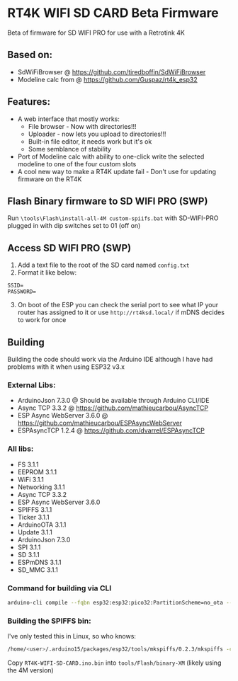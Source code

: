 # RT4K WIFI SD CARD Beta Firmware

Beta of firmware for SD WIFI PRO for use with a Retrotink 4K

## Based on:
- SdWiFiBrowser @ https://github.com/tiredboffin/SdWiFiBrowser
- Modeline calc from @ https://github.com/Guspaz/rt4k_esp32

## Features:
- A web interface that mostly works:
    - File browser - Now with directories!!!
    - Uploader - now lets you upload to directories!!!
    - Built-in file editor, it needs work but it's ok
    - Some semblance of stability 
- Port of Modeline calc with ability to one-click write the selected modeline to one of the four custom slots
- A cool new way to make a RT4K update fail - Don't use for updating firmware on the RT4K

## Flash Binary firmware to SD WIFI PRO (SWP)
Run `\tools\Flash\install-all-4M custom-spiifs.bat` with SD-WIFI-PRO plugged in with dip switches set to 01 (off on)

## Access SD WIFI PRO (SWP)
1. Add a text file to the root of the SD card named `config.txt`
2. Format it like below:
```
SSID=
PASSWORD=
```
3. On boot of the ESP you can check the serial port to see what IP your router has assigned to it or use `http://rt4ksd.local/` if mDNS decides to work for once

## Building 
Building the code should work via the Arduino IDE although I have had problems with it when using ESP32 v3.x

### External Libs:
- ArduinoJson 7.3.0 @ Should be available through Arduino CLI/IDE
- Async TCP 3.3.2 @ https://github.com/mathieucarbou/AsyncTCP
- ESP Async WebServer 3.6.0 @ https://github.com/mathieucarbou/ESPAsyncWebServer
- ESPAsyncTCP 1.2.4 @ https://github.com/dvarrel/ESPAsyncTCP

### All libs:
- FS 3.1.1
- EEPROM 3.1.1
- WiFi 3.1.1
- Networking 3.1.1
- Async TCP 3.3.2
- ESP Async WebServer 3.6.0
- SPIFFS 3.1.1
- Ticker 3.1.1
- ArduinoOTA 3.1.1
- Update 3.1.1
- ArduinoJson 7.3.0
- SPI 3.1.1
- SD 3.1.1
- ESPmDNS 3.1.1
- SD_MMC 3.1.1

### Command for building via CLI
```bash
arduino-cli compile --fqbn esp32:esp32:pico32:PartitionScheme=no_ota --output-dir build
```

### Building the SPIFFS bin:
I've only tested this in Linux, so who knows:
```bash
/home/<user>/.arduino15/packages/esp32/tools/mkspiffs/0.2.3/mkspiffs -c data --page 256 --block 4096 --size 0x1E0000 tools/Flash/binary-4M/RT4K-WIFI-SD-CARD.filesystem.bin
```

Copy `RT4K-WIFI-SD-CARD.ino.bin` into `tools/Flash/binary-XM` (likely using the 4M version)
